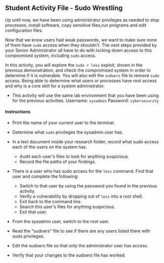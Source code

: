 ## Student Activity File - Sudo Wrestling

Up until now, we have been using administrator privileges as needed to stop processes, install software, copy sensitive files,run programs and edit configuration files.

Now that we know users had weak passwords, we want to make sure none of them have `sudo` access when they shouldn't. The next steps provided by your Senior Administrator all have to do with locking down access to this compromised system, including `sudo` access.

In this activity, you will explore the `sudo + less` exploit, shown in the previous demonstration, and check the compromised system in order to determine if it is vulnerable. You will also edit the `sudoers` file to remove `sudo` access. Being able to determine what users or processes have root access and why is a core skill for a system administrator.

- This activity will use the same lab environment that you have been using for the previous activities. Username: `sysadmin` Password: `cybersecurity`

#### Instructions

- Print the name of your current user to the terminal.

- Determine what `sudo` privileges the sysadmin user has.

- In a text document inside your research folder, record what sudo access each of the users on the system has.
    - Audit each user's files to look for anything suspicious.
    - Record the file paths of your findings.

- There is a user who has sudo access for the `less` command. Find that user and complete the following:
    - Switch to that user by using the password you found in the previous activity.
    - Verify a vulnerability by dropping out of `less` into a root shell.
    - Exit back to the command line.
    - Search this user's files for anything suspicious.
    - Exit that user.

- From the sysadmin user, switch to the root user.

- Read the "sudoers" file to see if there are any users listed there with sudo privileges.

- Edit the sudoers file so that only the administrator user has access.

- Verify that your changes to the sudoers file has worked.
